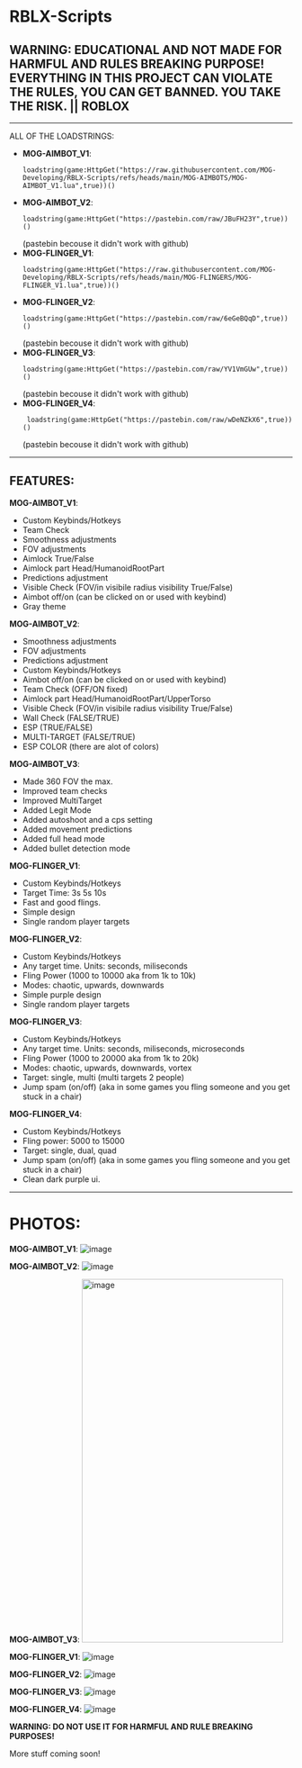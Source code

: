 
# RBLX-Scripts

## WARNING: EDUCATIONAL AND NOT MADE FOR HARMFUL AND RULES BREAKING PURPOSE! EVERYTHING IN THIS PROJECT CAN VIOLATE THE RULES, YOU CAN GET BANNED. YOU TAKE THE RISK. || ROBLOX

---

ALL OF THE LOADSTRINGS:

- **MOG-AIMBOT_V1**: <pre> ``loadstring(game:HttpGet("https://raw.githubusercontent.com/MOG-Developing/RBLX-Scripts/refs/heads/main/MOG-AIMBOTS/MOG-AIMBOT_V1.lua",true))()`` </pre>
- **MOG-AIMBOT_V2**: <pre> ``loadstring(game:HttpGet("https://pastebin.com/raw/JBuFH23Y",true))()`` </pre> (pastebin becouse it didn't work with github)
- **MOG-FLINGER_V1**: <pre> ``loadstring(game:HttpGet("https://raw.githubusercontent.com/MOG-Developing/RBLX-Scripts/refs/heads/main/MOG-FLINGERS/MOG-FLINGER_V1.lua",true))()`` </pre>
- **MOG-FLINGER_V2**: <pre> ``loadstring(game:HttpGet("https://pastebin.com/raw/6eGeBQqD",true))()`` </pre> (pastebin becouse it didn't work with github)
- **MOG-FLINGER_V3**: <pre> ``loadstring(game:HttpGet("https://pastebin.com/raw/YV1VmGUw",true))()`` </pre> (pastebin becouse it didn't work with github)
- **MOG-FLINGER_V4**: <pre> `` loadstring(game:HttpGet("https://pastebin.com/raw/wDeNZkX6",true))()`` </pre> (pastebin becouse it didn't work with github)


---

## FEATURES:

**MOG-AIMBOT_V1**:
- Custom Keybinds/Hotkeys
- Team Check
- Smoothness adjustments
- FOV adjustments
- Aimlock True/False
- Aimlock part Head/HumanoidRootPart
- Predictions adjustment
- Visible Check (FOV/in visibile radius visibility True/False)
- Aimbot off/on (can be clicked on or used with keybind)
- Gray theme

**MOG-AIMBOT_V2**:
 - Smoothness adjustments
- FOV adjustments
- Predictions adjustment
- Custom Keybinds/Hotkeys
- Aimbot off/on (can be clicked on or used with keybind)
- Team Check (OFF/ON fixed)
- Aimlock part Head/HumanoidRootPart/UpperTorso
- Visible Check (FOV/in visibile radius visibility True/False)
- Wall Check (FALSE/TRUE)
- ESP (TRUE/FALSE)
- MULTI-TARGET (FALSE/TRUE)
- ESP COLOR (there are alot of colors)

**MOG-AIMBOT_V3**:
- Made 360 FOV the max.
- Improved team checks
- Improved MultiTarget
- Added Legit Mode
- Added autoshoot and a cps setting
- Added movement predictions
- Added full head mode
- Added bullet detection mode

**MOG-FLINGER_V1**:
- Custom Keybinds/Hotkeys
- Target Time: 3s 5s 10s
- Fast and good flings.
- Simple design
- Single random player targets

**MOG-FLINGER_V2**:
- Custom Keybinds/Hotkeys
- Any target time. Units: seconds, miliseconds
- Fling Power (1000 to 10000 aka from 1k to 10k)
- Modes: chaotic, upwards, downwards
- Simple purple design
- Single random player targets

**MOG-FLINGER_V3**:
- Custom Keybinds/Hotkeys
- Any target time. Units: seconds, miliseconds, microseconds
- Fling Power (1000 to 20000 aka from 1k to 20k)
- Modes: chaotic, upwards, downwards, vortex
- Target: single, multi (multi targets 2 people)
- Jump spam (on/off) (aka in some games you fling someone and you get stuck in a chair)

**MOG-FLINGER_V4**:
- Custom Keybinds/Hotkeys
- Fling power: 5000 to 15000
- Target: single, dual, quad
- Jump spam (on/off) (aka in some games you fling someone and you get stuck in a chair)
- Clean dark purple ui.

---


# PHOTOS:

**MOG-AIMBOT_V1**: ![image](https://github.com/user-attachments/assets/c81b474a-4620-4355-88cd-049518bfee90)

**MOG-AIMBOT_V2**: ![image](https://github.com/user-attachments/assets/18b1eaf6-fd73-463b-a6db-9425273815a6)

**MOG-AIMBOT_V3**: <img width="358" height="646" alt="image" src="https://github.com/user-attachments/assets/fc4d228d-a457-4932-a9e5-15cc3c2acd86" />

**MOG-FLINGER_V1**: ![image](https://github.com/user-attachments/assets/f21ef9b7-4ac4-45b6-be8b-abd9ac8713d4)

**MOG-FLINGER_V2**: ![image](https://github.com/user-attachments/assets/0888e18f-a1e3-48a9-974f-5c4df75c38ff)

**MOG-FLINGER_V3**: ![image](https://github.com/user-attachments/assets/a214735b-0f3e-4ac4-a283-31db942bcbdb)

**MOG-FLINGER_V4**: ![image](https://github.com/user-attachments/assets/70ee5fd0-10e5-4307-a7bc-38d22213c0d0)




**WARNING: DO NOT USE IT FOR HARMFUL AND RULE BREAKING PURPOSES!**

More stuff coming soon!
